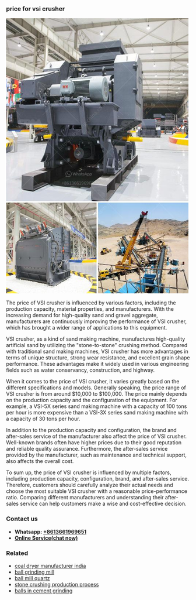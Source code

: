 <h3>price for vsi crusher</h3><img src='1706773499.jpg' alt=''><p>The price of VSI crusher is influenced by various factors, including the production capacity, material properties, and manufacturers. With the increasing demand for high-quality sand and gravel aggregate, manufacturers are continuously improving the performance of VSI crusher, which has brought a wider range of applications to this equipment.</p><p>VSI crusher, as a kind of sand making machine, manufactures high-quality artificial sand by utilizing the "stone-to-stone" crushing method. Compared with traditional sand making machines, VSI crusher has more advantages in terms of unique structure, strong wear resistance, and excellent grain shape performance. These advantages make it widely used in various engineering fields such as water conservancy, construction, and highway.</p><p>When it comes to the price of VSI crusher, it varies greatly based on the different specifications and models. Generally speaking, the price range of VSI crusher is from around $10,000 to $100,000. The price mainly depends on the production capacity and the configuration of the equipment. For example, a VSI-5X series sand making machine with a capacity of 100 tons per hour is more expensive than a VSI-3X series sand making machine with a capacity of 30 tons per hour.</p><p>In addition to the production capacity and configuration, the brand and after-sales service of the manufacturer also affect the price of VSI crusher. Well-known brands often have higher prices due to their good reputation and reliable quality assurance. Furthermore, the after-sales service provided by the manufacturer, such as maintenance and technical support, also affects the overall cost.</p><p>To sum up, the price of VSI crusher is influenced by multiple factors, including production capacity, configuration, brand, and after-sales service. Therefore, customers should carefully analyze their actual needs and choose the most suitable VSI crusher with a reasonable price-performance ratio. Comparing different manufacturers and understanding their after-sales service can help customers make a wise and cost-effective decision.</p><h3>Contact us</h3><ul><li><strong>Whatsapp:&nbsp;<a href="https://wa.me/8613661969651">+8613661969651</a></strong></li><li><a href="https://swt.shibang-china.com/?git&amp;zhl&amp;price for vsi crusher"><strong>Online Service(chat now)</strong></a></li></ul><h3>Related</h3><ul><li><a href='coal dryer manufacturer india.md'>coal dryer manufacturer india</a></li><li><a href='ball grinding mill.md'>ball grinding mill</a></li><li><a href='ball mill quartz.md'>ball mill quartz</a></li><li><a href='stone crushing production process.md'>stone crushing production process</a></li><li><a href='balls in cement grinding.md'>balls in cement grinding</a></li></ul>